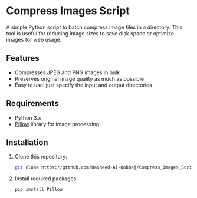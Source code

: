 # Compress Images Script

A simple Python script to batch compress image files in a directory. This tool is useful for reducing image sizes to save disk space or optimize images for web usage.

## Features

- Compresses JPEG and PNG images in bulk
- Preserves original image quality as much as possible
- Easy to use: just specify the input and output directories

## Requirements

- Python 3.x
- [Pillow](https://python-pillow.org/) library for image processing

## Installation

1. Clone this repository:
   ```bash
   git clone https://github.com/Rasheed-Al-Qobbaj/Compress_Images_Script.git
   ```
2. Install required packages:
   ```bash
   pip install Pillow
   ```
